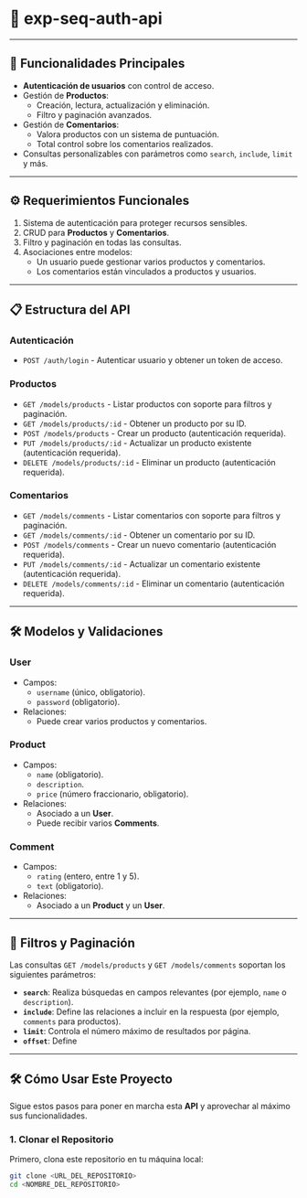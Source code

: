 # 🚀 **exp-seq-auth-api**
---

## 🌟 **Funcionalidades Principales**

- **Autenticación de usuarios** con control de acceso.
- Gestión de **Productos**:
  - Creación, lectura, actualización y eliminación.
  - Filtro y paginación avanzados.
- Gestión de **Comentarios**:
  - Valora productos con un sistema de puntuación.
  - Total control sobre los comentarios realizados.
- Consultas personalizables con parámetros como `search`, `include`, `limit` y más.

---

## ⚙️ **Requerimientos Funcionales**

1. Sistema de autenticación para proteger recursos sensibles.
2. CRUD para **Productos** y **Comentarios**.
3. Filtro y paginación en todas las consultas.
4. Asociaciones entre modelos:
   - Un usuario puede gestionar varios productos y comentarios.
   - Los comentarios están vinculados a productos y usuarios.

---

## 📋 **Estructura del API**

### **Autenticación**
- `POST /auth/login` - Autenticar usuario y obtener un token de acceso.  

### **Productos**
- `GET /models/products` - Listar productos con soporte para filtros y paginación.  
- `GET /models/products/:id` - Obtener un producto por su ID.  
- `POST /models/products` - Crear un producto (autenticación requerida).  
- `PUT /models/products/:id` - Actualizar un producto existente (autenticación requerida).  
- `DELETE /models/products/:id` - Eliminar un producto (autenticación requerida).  

### **Comentarios**
- `GET /models/comments` - Listar comentarios con soporte para filtros y paginación.  
- `GET /models/comments/:id` - Obtener un comentario por su ID.  
- `POST /models/comments` - Crear un nuevo comentario (autenticación requerida).  
- `PUT /models/comments/:id` - Actualizar un comentario existente (autenticación requerida).  
- `DELETE /models/comments/:id` - Eliminar un comentario (autenticación requerida).  

---

## 🛠️ **Modelos y Validaciones**

### **User**
- Campos:
  - `username` (único, obligatorio).  
  - `password` (obligatorio).  
- Relaciones:
  - Puede crear varios productos y comentarios.
  
### **Product**
- Campos:
  - `name` (obligatorio).  
  - `description`.  
  - `price` (número fraccionario, obligatorio).  
- Relaciones:
  - Asociado a un **User**.
  - Puede recibir varios **Comments**.

### **Comment**
- Campos:
  - `rating` (entero, entre 1 y 5).  
  - `text` (obligatorio).  
- Relaciones:
  - Asociado a un **Product** y un **User**.

---

## 🔎 **Filtros y Paginación**

Las consultas `GET /models/products` y `GET /models/comments` soportan los siguientes parámetros:

- **`search`**: Realiza búsquedas en campos relevantes (por ejemplo, `name` o `description`).  
- **`include`**: Define las relaciones a incluir en la respuesta (por ejemplo, `comments` para productos).  
- **`limit`**: Controla el número máximo de resultados por página.  
- **`offset`**: Define

---

## 🛠️ **Cómo Usar Este Proyecto**

Sigue estos pasos para poner en marcha esta **API** y aprovechar al máximo sus funcionalidades.

### **1. Clonar el Repositorio**
Primero, clona este repositorio en tu máquina local:
```bash
git clone <URL_DEL_REPOSITORIO>
cd <NOMBRE_DEL_REPOSITORIO>
